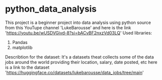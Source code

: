 # python_data_analysis
This project is a beginner project into data analysis using python
source from this YouTupe channel 'LukeBarousse' and here is the link 'https://youtu.be/wUSDVGivd-8?si=bACvBF2nxzVd03LQ'
Used libraries:
1. Pandas
2. matplotlib
   
Describtion for the dataset:
It's a datasets theat collects some of the data jobs around the world providing their location, salary, date posted, etc
here is a link to the dataset 'https://huggingface.co/datasets/lukebarousse/data_jobs/tree/main'
